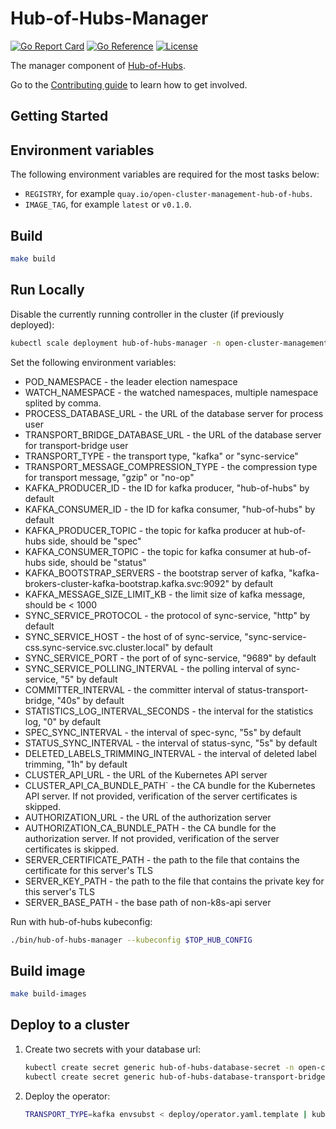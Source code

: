 [comment]: # ( Copyright Contributors to the Open Cluster Management project )

# Hub-of-Hubs-Manager

[![Go Report Card](https://goreportcard.com/badge/github.com/stolostron/hub-of-hubs-manager)](https://goreportcard.com/report/github.com/stolostron/hub-of-hubs-manager)
[![Go Reference](https://pkg.go.dev/badge/github.com/stolostron/hub-of-hubs-manager.svg)](https://pkg.go.dev/github.com/stolostron/hub-of-hubs-manager)
[![License](https://img.shields.io/github/license/stolostron/hub-of-hubs-manager)](/LICENSE)

The manager component of [Hub-of-Hubs](https://github.com/stolostron/hub-of-hubs).

Go to the [Contributing guide](CONTRIBUTING.md) to learn how to get involved.

<!-- ## The dependencies chart

![Dependencies](diagrams/dependencies.svg)

## The reconciliation flow

![Reconciliation Flow](diagrams/flowchart.svg) -->

## Getting Started

## Environment variables

The following environment variables are required for the most tasks below:

* `REGISTRY`, for example `quay.io/open-cluster-management-hub-of-hubs`.
* `IMAGE_TAG`, for example `latest` or `v0.1.0`.

## Build

```bash
make build
```

## Run Locally

Disable the currently running controller in the cluster (if previously deployed):

```bash
kubectl scale deployment hub-of-hubs-manager -n open-cluster-management --replicas 0
```

Set the following environment variables:

* POD_NAMESPACE - the leader election namespace
* WATCH_NAMESPACE - the watched namespaces, multiple namespace splited by comma.
* PROCESS_DATABASE_URL - the URL of the database server for process user
* TRANSPORT_BRIDGE_DATABASE_URL - the URL of the database server for transport-bridge user
* TRANSPORT_TYPE - the transport type, "kafka" or "sync-service"
* TRANSPORT_MESSAGE_COMPRESSION_TYPE - the compression type for transport message, "gzip" or "no-op"
* KAFKA_PRODUCER_ID - the ID for kafka producer, "hub-of-hubs" by default
* KAFKA_CONSUMER_ID - the ID for kafka consumer, "hub-of-hubs" by default
* KAFKA_PRODUCER_TOPIC - the topic for kafka producer at hub-of-hubs side, should be "spec"
* KAFKA_CONSUMER_TOPIC - the topic for kafka consumer at hub-of-hubs side, should be "status"
* KAFKA_BOOTSTRAP_SERVERS - the bootstrap server of kafka, "kafka-brokers-cluster-kafka-bootstrap.kafka.svc:9092" by default
* KAFKA_MESSAGE_SIZE_LIMIT_KB - the limit size of kafka message, should be < 1000
* SYNC_SERVICE_PROTOCOL - the protocol of sync-service, "http" by default
* SYNC_SERVICE_HOST - the host of of sync-service, "sync-service-css.sync-service.svc.cluster.local" by default
* SYNC_SERVICE_PORT - the port of of sync-service, "9689" by default
* SYNC_SERVICE_POLLING_INTERVAL - the polling interval of sync-service, "5" by default
* COMMITTER_INTERVAL - the committer interval of status-transport-bridge, "40s" by default
* STATISTICS_LOG_INTERVAL_SECONDS - the interval for the statistics log, "0" by default
* SPEC_SYNC_INTERVAL - the interval of spec-sync, "5s" by default
* STATUS_SYNC_INTERVAL - the interval of status-sync, "5s" by default
* DELETED_LABELS_TRIMMING_INTERVAL - the interval of deleted label trimming, "1h" by default
* CLUSTER_API_URL - the URL of the Kubernetes API server
* CLUSTER_API_CA_BUNDLE_PATH` - the CA bundle for the Kubernetes API server. If not provided, verification of the server certificates is skipped.
* AUTHORIZATION_URL - the URL of the authorization server
* AUTHORIZATION_CA_BUNDLE_PATH - the CA bundle for the authorization server. If not provided, verification of the server certificates is skipped.
* SERVER_CERTIFICATE_PATH - the path to the file that contains the certificate for this server's TLS
* SERVER_KEY_PATH - the path to the file that contains the private key for this server's TLS
* SERVER_BASE_PATH - the base path of non-k8s-api server

<!-- `POD_NAMESPACE` should usually be `open-cluster-management`.

`WATCH_NAMESPACE` can be defined empty so the controller will watch all the namespaces.

Set the `DATABASE_URL` according to the PostgreSQL URL format: `postgres://YourUserName:YourURLEscapedPassword@YourHostname:5432/YourDatabaseName?sslmode=verify-full&pool_max_conns=50`.

:exclamation: Remember to URL-escape the password, you can do it in bash:

```
python -c "import sys, urllib as ul; print ul.quote_plus(sys.argv[1])" 'YourPassword'
```

`STATUS_SYNC_INTERVAL` is the interval status sync, default value is `5s`. -->

Run with hub-of-hubs kubeconfig:

```bash
./bin/hub-of-hubs-manager --kubeconfig $TOP_HUB_CONFIG
```

## Build image

```bash
make build-images
```

## Deploy to a cluster

1.  Create two secrets with your database url:

    ```bash
    kubectl create secret generic hub-of-hubs-database-secret -n open-cluster-management --from-literal=url=$PROCESS_DATABASE_URL
    kubectl create secret generic hub-of-hubs-database-transport-bridge-secret -n open-cluster-management --from-literal=url=$TRANSPORT_BRIDGE_DATABASE_URL
    ```

2.  Deploy the operator:

    ```bash
    TRANSPORT_TYPE=kafka envsubst < deploy/operator.yaml.template | kubectl apply -n open-cluster-management -f -
    ```
